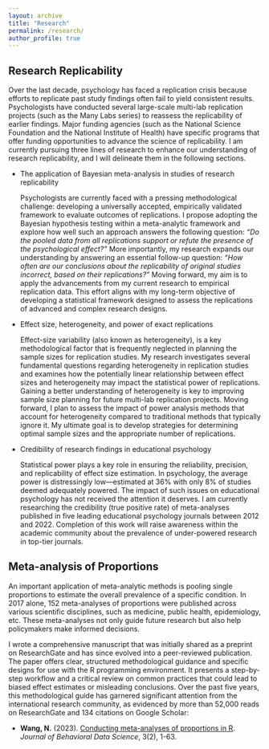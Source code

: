 ```yaml
---
layout: archive
title: "Research"
permalink: /research/
author_profile: true
---
```

## Research Replicability
Over the last decade, psychology has faced a replication crisis because efforts to replicate past study findings often fail to yield consistent results. Psychologists have conducted several large-scale multi-lab replication projects (such as the Many Labs series) to reassess the replicability of earlier findings. Major funding agencies (such as the National Science Foundation and the National Institute of Health) have specific programs that offer funding opportunities to advance the science of replicability. I am currently pursuing three lines of research to enhance our understanding of research replicability, and I will delineate them in the following sections.

- The application of Bayesian meta-analysis in studies of research replicability

   Psychologists are currently faced with a pressing methodological challenge: developing a universally accepted, empirically validated framework to evaluate outcomes of replications. I propose adopting the Bayesian 
   hypothesis testing within a meta-analytic framework and explore how well such an approach answers the following question: _“Do the pooled data from all replications support or refute the presence of the psychological 
   effect?”_ More importantly, my research expands our understanding by answering an essential follow-up question: _“How often are our conclusions about the replicability of original studies incorrect, based on their 
   replications?”_ Moving forward, my aim is to apply the advancements from my current research to empirical replication data. This effort aligns with my long-term objective of developing a statistical framework designed to 
   assess the replications of advanced and complex research designs. 

- Effect size, heterogeneity, and power of exact replications

   Effect-size variability (also known as heterogeneity), is a key methodological factor that is frequently neglected in planning the sample sizes for replication studies. My research investigates several fundamental 
   questions regarding heterogeneity in replication studies and examines how the potentially linear relationship between effect sizes and heterogeneity may impact the statistical power of replications. Gaining a better 
   understanding of heterogeneity is key to improving sample size planning for future multi-lab replication projects. Moving forward, I plan to assess the impact of power analysis methods that account for heterogeneity 
   compared to traditional methods that typically ignore it. My ultimate goal is to develop strategies for determining optimal sample sizes and the appropriate number of replications.

- Credibility of research findings in educational psychology
  
   Statistical power plays a key role in ensuring the reliability, precision, and replicability of effect size estimation. In psychology, the average power is distressingly low—estimated at 36% with only 8% of studies deemed 
   adequately powered. The impact of such issues on educational psychology has not received the attention it deserves. I am currently researching the credibility (true positive rate) of meta-analyses published in five 
   leading educational psychology journals between 2012 and 2022. Completion of this work will raise awareness within the academic community about the prevalence of under-powered research in top-tier journals. 

## Meta-analysis of Proportions

An important application of meta-analytic methods is pooling single proportions to estimate the overall prevalence of a specific condition. In 2017 alone, 152 meta-analyses of proportions were published across various scientific disciplines, such as medicine, public health, epidemiology, etc. These meta-analyses not only guide future research but also help policymakers make informed decisions. 

I wrote a comprehensive manuscript that was initially shared as a preprint on ResearchGate and has since evolved into a peer-reviewed publication. The paper offers clear, structured methodological guidance and specific designs for use with the R programming environment. It presents a step-by-step workflow and a critical review on common practices that could lead to biased effect estimates or misleading conclusions. Over the past five years, this methodological guide has garnered significant attention from the international research community, as evidenced by more than 52,000 reads on ResearchGate and 134 citations on Google Scholar: 
- **Wang, N.** (2023). [Conducting meta-analyses of proportions in R](https://www.researchgate.net/publication/375451196_Conducting_Meta-analyses_of_Proportions_in_R). _Journal of Behavioral Data Science_, 3(2), 1-63.

